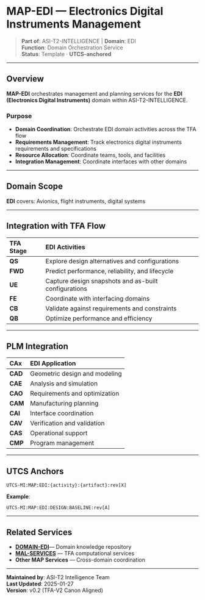 # MAP-EDI — Electronics Digital Instruments Management

> **Part of**: ASI-T2-INTELLIGENCE | **Domain**: EDI  
> **Function**: Domain Orchestration Service  
> **Status**: Template · **UTCS-anchored**

---

## Overview

**MAP-EDI** orchestrates management and planning services for the **EDI (Electronics Digital Instruments)** domain within ASI-T2-INTELLIGENCE.

### Purpose

- **Domain Coordination**: Orchestrate EDI domain activities across the TFA flow
- **Requirements Management**: Track electronics digital instruments requirements and specifications
- **Resource Allocation**: Coordinate teams, tools, and facilities
- **Integration Management**: Coordinate interfaces with other domains

---

## Domain Scope

**EDI** covers:
Avionics, flight instruments, digital systems

---

## Integration with TFA Flow

| TFA Stage | EDI Activities |
| :--- | :--- |
| **QS** | Explore design alternatives and configurations |
| **FWD** | Predict performance, reliability, and lifecycle |
| **UE** | Capture design snapshots and as-built configurations |
| **FE** | Coordinate with interfacing domains |
| **CB** | Validate against requirements and constraints |
| **QB** | Optimize performance and efficiency |

---

## PLM Integration

| CAx | EDI Application |
| :--- | :--- |
| **CAD** | Geometric design and modeling |
| **CAE** | Analysis and simulation |
| **CAO** | Requirements and optimization |
| **CAM** | Manufacturing planning |
| **CAI** | Interface coordination |
| **CAV** | Verification and validation |
| **CAS** | Operational support |
| **CMP** | Program management |

---

## UTCS Anchors

```
UTCS-MI:MAP:EDI:{activity}:{artifact}:rev[X]
```

**Example**:
```
UTCS-MI:MAP:EDI:DESIGN:BASELINE:rev[A]
```

---

## Related Services

- **[DOMAIN-EDI](../../DOMAINS/EDI-Electronics-Digital-Instruments/)**— Domain knowledge repository
- **[MAL-SERVICES](../../MAL-SERVICES/)** — TFA computational services
- **Other MAP Services** — Cross-domain coordination

---

**Maintained by**: ASI-T2 Intelligence Team  
**Last Updated**: 2025-01-27  
**Version**: v0.2 (TFA-V2 Canon Aligned)

